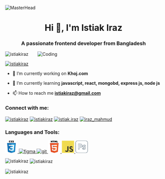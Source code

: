 ![MasterHead](https://blogger.googleusercontent.com/img/b/R29vZ2xl/AVvXsEjNMI5rE_hpc1hmAJTKgKUic-FYChZQdvxIb1te_uyepIHET8eZbTpDKQhkvFRJAE_Yh3GdB0bRByDrbRAW8WnJ3h0hjFf8EHECLy43JQcAUoWkepjuvutjeT3yLa1hTcpR9J7GKsHMsOsHe9w3j0LkdGlMXodLAiog5UmxxaWsRrfkKjRTOcCgnsXXeqU/s1584/bann.jpg)
<h1 align="center">Hi 👋, I'm Istiak Iraz</h1>
<h3 align="center">A passionate frontend developer from Bangladesh</h3>
<img align="right" alt="Coding" width="400" src="https://cdn.dribbble.com/users/1162077/screenshots/3848914/programmer.gif">

<p align="left"> <img src="https://komarev.com/ghpvc/?username=istiakiraz&label=Profile%20views&color=0e75b6&style=flat" alt="istiakiraz" /> </p>

<p align="left"> <a href="https://twitter.com/istiakiraz" target="blank"><img src="https://img.shields.io/twitter/follow/istiakiraz?logo=twitter&style=for-the-badge" alt="istiakiraz" /></a> </p>

- 🔭 I’m currently working on **Khoj.com**

- 🌱 I’m currently learning **javascript, react, mongobd, express js, node js**

- 📫 How to reach me **istiakiraz@gmail.com**

<h3 align="left">Connect with me:</h3>
<p align="left">
<a href="https://twitter.com/istiakiraz" target="blank"><img align="center" src="https://raw.githubusercontent.com/rahuldkjain/github-profile-readme-generator/master/src/images/icons/Social/twitter.svg" alt="istiakiraz" height="30" width="40" /></a>
<a href="https://linkedin.com/in/istiakiraz" target="blank"><img align="center" src="https://raw.githubusercontent.com/rahuldkjain/github-profile-readme-generator/master/src/images/icons/Social/linked-in-alt.svg" alt="istiakiraz" height="30" width="40" /></a>
<a href="https://fb.com/istiak.iraz" target="blank"><img align="center" src="https://raw.githubusercontent.com/rahuldkjain/github-profile-readme-generator/master/src/images/icons/Social/facebook.svg" alt="istiak.iraz" height="30" width="40" /></a>
<a href="https://instagram.com/iraz_mahmud" target="blank"><img align="center" src="https://raw.githubusercontent.com/rahuldkjain/github-profile-readme-generator/master/src/images/icons/Social/instagram.svg" alt="iraz_mahmud" height="30" width="40" /></a>
</p>

<h3 align="left">Languages and Tools:</h3>
<p align="left"> <a href="https://www.w3schools.com/css/" target="_blank" rel="noreferrer"> <img src="https://raw.githubusercontent.com/devicons/devicon/master/icons/css3/css3-original-wordmark.svg" alt="css3" width="40" height="40"/> </a> <a href="https://www.figma.com/" target="_blank" rel="noreferrer"> <img src="https://www.vectorlogo.zone/logos/figma/figma-icon.svg" alt="figma" width="40" height="40"/> </a> <a href="https://git-scm.com/" target="_blank" rel="noreferrer"> <img src="https://www.vectorlogo.zone/logos/git-scm/git-scm-icon.svg" alt="git" width="40" height="40"/> </a> <a href="https://www.w3.org/html/" target="_blank" rel="noreferrer"> <img src="https://raw.githubusercontent.com/devicons/devicon/master/icons/html5/html5-original-wordmark.svg" alt="html5" width="40" height="40"/> </a> <a href="https://developer.mozilla.org/en-US/docs/Web/JavaScript" target="_blank" rel="noreferrer"> <img src="https://raw.githubusercontent.com/devicons/devicon/master/icons/javascript/javascript-original.svg" alt="javascript" width="40" height="40"/> </a> <a href="https://www.photoshop.com/en" target="_blank" rel="noreferrer"> <img src="https://raw.githubusercontent.com/devicons/devicon/master/icons/photoshop/photoshop-line.svg" alt="photoshop" width="40" height="40"/> </a> </p>

<p><img align="left" src="https://github-readme-stats.vercel.app/api/top-langs?username=istiakiraz&show_icons=true&locale=en&layout=compact" alt="istiakiraz" /></p>

<p>&nbsp;<img align="center" src="https://github-readme-stats.vercel.app/api?username=istiakiraz&show_icons=true&locale=en" alt="istiakiraz" /></p>

<p><img align="center" src="https://github-readme-streak-stats.herokuapp.com/?user=istiakiraz&" alt="istiakiraz" /></p>
